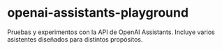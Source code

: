 # openai-assistants-playground
Pruebas y experimentos con la API de OpenAI Assistants. Incluye varios asistentes diseñados para distintos propósitos.
